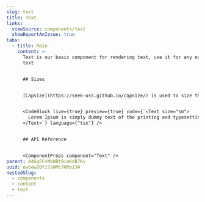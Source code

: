 ```yaml
---
slug: text
title: Text
links:
  viewSource: components/text
  showReportAnIssue: true
tabs:
  - title: Main
    content: >-
      Text is our basic component for rendering text, use it for any non-heading
      text


      ## Sizes


      [Capsize](https://seek-oss.github.io/capsize/) is used to size the text to the height of its capital letters, trimming the space above capital letters and below the baseline.


      <CodeBlock live={true} preview={true} code={`<Text size="sm">
        Lorem Ipsum is simply dummy text of the printing and typesetting industry. Lorem Ipsum has been the industry's standard dummy text ever since the 1500s, when an unknown printer took a galley of type and scrambled it to make a type specimen book.
      </Text>`} language={"tsx"} />


      ## API Reference


      <ComponentProps component="Text" />
parent: A4GgFCvNbHBt9iaKdB7Kv
uuid: owSewZQY17sWMc7HPp134
nestedSlug:
  - components
  - content
  - text
---
```

